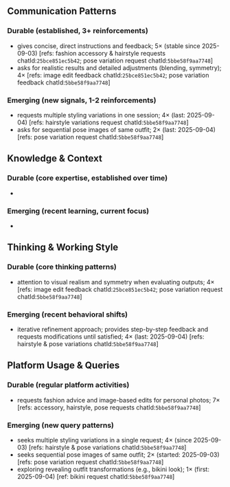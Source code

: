 ## Communication Patterns
### Durable (established, 3+ reinforcements)
- gives concise, direct instructions and feedback; 5× (stable since 2025-09-03) [refs: fashion accessory & hairstyle requests chatId:`25bce851ec5b42`; pose variation request chatId:`5bbe58f9aa7748`]
- asks for realistic results and detailed adjustments (blending, symmetry); 4× [refs: image edit feedback chatId:`25bce851ec5b42`; pose variation feedback chatId:`5bbe58f9aa7748`]

### Emerging (new signals, 1-2 reinforcements)
- requests multiple styling variations in one session; 4× (last: 2025-09-04) [refs: hairstyle variations request chatId:`5bbe58f9aa7748`]
- asks for sequential pose images of same outfit; 2× (last: 2025-09-04) [refs: pose variation request chatId:`5bbe58f9aa7748`]

## Knowledge & Context
### Durable (core expertise, established over time)
- 

### Emerging (recent learning, current focus)
- 

## Thinking & Working Style
### Durable (core thinking patterns)
- attention to visual realism and symmetry when evaluating outputs; 4× [refs: image edit feedback chatId:`25bce851ec5b42`; pose variation request chatId:`5bbe58f9aa7748`]

### Emerging (recent behavioral shifts)
- iterative refinement approach; provides step-by-step feedback and requests modifications until satisfied; 4× (last: 2025-09-04) [refs: hairstyle & pose variations chatId:`5bbe58f9aa7748`]

## Platform Usage & Queries
### Durable (regular platform activities)
- requests fashion advice and image-based edits for personal photos; 7× [refs: accessory, hairstyle, pose requests chatId:`5bbe58f9aa7748`]

### Emerging (new query patterns)
- seeks multiple styling variations in a single request; 4× (since 2025-09-03) [refs: hairstyle & pose variations chatId:`5bbe58f9aa7748`]
- seeks sequential pose images of same outfit; 2× (started: 2025-09-03) [refs: pose variation request chatId:`5bbe58f9aa7748`]
- exploring revealing outfit transformations (e.g., bikini look); 1× (first: 2025-09-04) [ref: bikini request chatId:`5bbe58f9aa7748`]